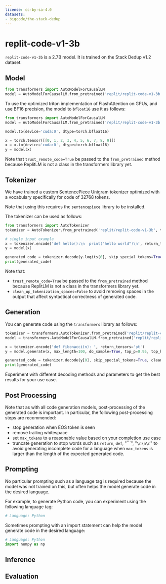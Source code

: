 ```yaml
---
license: cc-by-sa-4.0
datasets:
- bigcode/the-stack-dedup
---
```



# replit-code-v1-3b 

`replit-code-v1-3b` is a 2.7B model. It is trained on the Stack Dedup v1.2 dataset.



## Model


```python
from transformers import AutoModelForCausalLM
model = AutoModelForCausalLM.from_pretrained('replit/replit-code-v1-3b', trust_remote_code=True)
```

To use the optimized triton implementation of FlashAttention on GPUs, and use BF16 precision, the model to `bfloat16` use it as follows:

```python
from transformers import AutoModelForCausalLM
model = AutoModelForCausalLM.from_pretrained('replit/replit-code-v1-3b', trust_remote_code=True, attn_impl='triton')

model.to(device='cuda:0', dtype=torch.bfloat16)

x = torch.tensor([[0, 1, 2, 3, 4, 5, 6, 7, 8, 9]])
x = x.to(device='cuda:0', dtype=torch.bfloat16)
y = model(x)

```

Note that `trust_remote_code=True` be passed to the `from_pretrained` method because ReplitLM is not a class in the transformers library yet. 

## Tokenizer

We have trained a custom SentencePiece Unigram tokenizer optimized with a vocabulary specifically for code of 32768 tokens.

Note that using this requires the `sentencepiece` library to be installed. 

The tokenizer can be used as follows:

```python
from transformers import AutoTokenizer
tokenizer = AutoTokenizer.from_pretrained('replit/replit-code-v1-3b', trust_remote_code=True)

# single input example
x = tokenizer.encode('def hello():\n  print("hello world")\n', return_tensors='pt')
y = model(x)

generated_code = tokenizer.decode(y.logits[0], skip_special_tokens=True, clean_up_tokenization_spaces=False)
print(generated_code)
```

Note that: 
- `trust_remote_code=True` be passed to the `from_pretrained` method because ReplitLM is not a class in the transformers library yet.
- `clean_up_tokenization_spaces=False` to avoid removing spaces in the output that affect syntactical correctness of generated code. 


## Generation

You can generate code using the `transformers` library as follows:

```python
tokenizer = transformers.AutoTokenizer.from_pretrained('replit/replit-code-v1-3b', trust_remote_code=True)
model = transformers.AutoModelForCausalLM.from_pretrained('replit/replit-code-v1-3b', trust_remote_code=True)

x = tokenizer.encode('def fibonacci(n): ', return_tensors='pt')
y = model.generate(x, max_length=100, do_sample=True, top_p=0.95, top_k=60, temperature=0.8, num_return_sequences=1, eos_token_id=tokenizer.eos_token_id)

generated_code = tokenizer.decode(y[0], skip_special_tokens=True, clean_up_tokenization_spaces=False)
print(generated_code)
```

Experiment with different decoding methods and parameters to get the best results for your use case.

## Post Processing

Note that as with all code generation models, post-processing of the generated code is important. In particular, the following post-processing steps are recommended:
- stop generation when EOS token is seen
- remove trailing whitespace
- set `max_tokens` to a reasonable value based on your completion use case
- truncate generation to stop words such as `return`, `def`, "```", "`\n\n\n`" to avoid generating incomplete code for a language when `max_tokens` is larger than the length of the expected generated code.

## Prompting

No particular prompting such as a language tag is required because the model was not trained on this, but often helps the model generate code in the desired language.

For example, to generate Python code, you can experiment using the following language tag:

```python
# Language: Python
```

Sometimes prompting with an import statement can help the model generate code in the desired language:

```python
# Language: Python
import numpy as np
```

## Inference

## Evaluation











